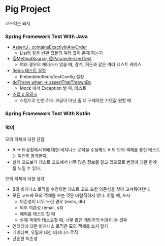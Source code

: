 # Pig Project

코드먹는 돼지

<h3>Spring Framework Test With Java</h3>

- [AssertJ : containsExactlyInAnyOrder](https://github.com/minyul/pig/commit/1368f538b9bb1cf04f4dfb13fe1b023d920dde5c)
  - List와 같은 반환 값들의 여러 값이 존재 하는지 
- [@MethodSource, @ParameterizedTest](https://github.com/minyul/pig/blob/main/api-test/src/test/java/me/minyul/service/NumberServiceTest.java)
  - 여러 경우의 케이스가 있을 때, 경계, 히든과 같은 여러 테스트 케이스
- [Redis 테스트 설정](https://github.com/minyul/pig/tree/main/api-test/src/test/java/me/minyul/config)
  - EmbeddedRedisTestConfig 설정
- [doThrow when -> assertThatThrownBy](https://github.com/minyul/pig/blob/main/api-test/src/test/java/me/minyul/service/InvoiceFilterTest.java)
  - Mock 에서 Exception 낼 때, 테스트
- [스텁 x 모의 o](https://github.com/minyul/pig/commit/64fd0d1f40272ccdf7c2b61877dbb94ba67a8a42)
  - 스텁으로 인한 하드 코딩이 아닌 좀 더 구체적인 기댓값 원할 때

<h3>Spring Framework Test With Kotlin</h3>




<h3>먹이</h3>

모의 객체에 대한 단점
- A -> B 상황에서 B에 대한 비지니스 로직을 수정해도 A 의 모의 객체를 통한 테스트는 여전히 통과한다.
- 실제 코드보다 테스트 코드에서 너무 많은 정보를 알고 있으므로 변경에 대한 한계를 느낄 수 있다.

모의 객체에 대한 생각
- B의 비지니스 로직을 수정하면 테스트 코드 또한 의존성을 찾아 고쳐줘야한다.
- 모든 코드에 모의 객체를 쓰는 것은 바람직하지 않다. 이럴 때, 쓰자
  - 의존성이 너무 느린 경우 (redis, db)
  - 외부 의존성 (email, s3)
  - 예외를 테스트 할 때
  - 실제 객체와 테스트할 때, 너무 많은 개발자의 비용이 들 경우
- 엔티티에 대한 비지니스 로직은 모의 객체를 쓰지 말자
- 네이티브, 유틸에 대한 비지니스 로직
- 단순한 의존성